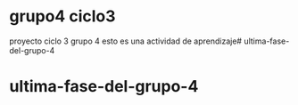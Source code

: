 # grupo4 ciclo3 
proyecto ciclo 3 grupo 4
esto es una actividad de aprendizaje# ultima-fase-del-grupo-4
# ultima-fase-del-grupo-4
